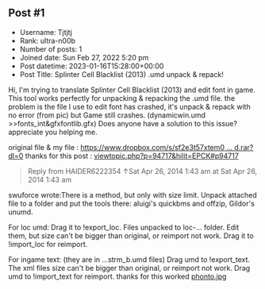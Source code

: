 ## Post #1
- Username: Tjtjtj
- Rank: ultra-n00b
- Number of posts: 1
- Joined date: Sun Feb 27, 2022 5:20 pm
- Post datetime: 2023-01-16T15:28:00+00:00
- Post Title: Splinter Cell Blacklist (2013) .umd unpack & repack!

Hi, 
I'm trying to translate Splinter Cell Blacklist (2013)  and edit font in game. 
This tool works perfectly for unpacking & repacking the .umd file. the problem is the file I use to edit font has crashed, it's unpack & repack with no error (from pic) but Game still crashes. (dynamicwin.umd >>fonts_int&gfxfontlib.gfx)
Does anyone have a solution to this issue? appreciate you helping me.

original file & my file : [https://www.dropbox.com/s/sf2e3t57xtem0 ... d.rar?dl=0](https://www.dropbox.com/s/sf2e3t57xtem01u/dynamicflash.umd.rar?dl=0)
thanks for this post : [viewtopic.php?p=94717&hilit=EPCK#p94717](https://forum.xentax.com/viewtopic.php?p=94717&hilit=EPCK#p94717)

> Reply from HAIDER6222354 ↑Sat Apr 26, 2014 1:43 am at Sat Apr 26, 2014 1:43 am
>
> 
swuforce wrote:There is a method, but only with size limit.
Unpack attached file to a folder and put the tools there: aluigi's quickbms and offzip, Gildor's unumd.

For loc umd:
Drag it to !export_loc. Files unpacked to loc-... folder. Edit them, but size can't be bigger than original, or reimport not work.
Drag it to !import_loc for reimport.

For ingame text: (they are in ...strm_b.umd files)
Drag umd to !export_text. The xml files size can't be bigger than original, or reimport not work.
Drag umd to !import_text for reimport.
thanks for this worked
[phonto.jpg](https://xentaxbackup.github.io/file/23306_phonto.jpg)
